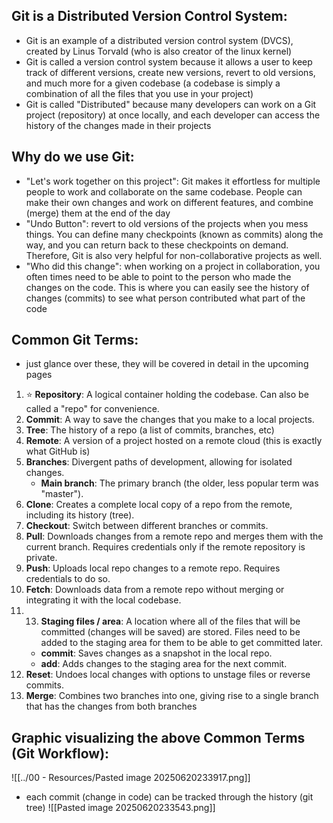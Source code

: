 
## Git is a Distributed Version Control System:
- Git is an example of a distributed version control system (DVCS), created by Linus Torvald (who is also creator of the linux kernel)
- Git is called a version control system because it allows a user to keep track of different versions, create new versions, revert to old versions, and much more for a given codebase (a codebase is simply a combination of all the files that you use in your project)
- Git is called "Distributed" because many developers can work on a Git project (repository) at once locally, and each developer can access the history of the changes made in their projects

## Why do we use Git:
- "Let's work together on this project": Git makes it effortless for multiple people to work and collaborate on the same codebase. People can make their own changes and work on different features, and combine (merge) them at the end of the day
- "Undo Button": revert to old versions of the projects when you mess things. You can define many checkpoints (known as commits) along the way, and you can return back to these checkpoints on demand. Therefore, Git is also very helpful for non-collaborative projects as well.
- "Who did this change": when working on a project in collaboration, you often times need to be able to point to the person who made the changes on the code. This is where you can easily see the history of changes (commits) to see what person contributed what part of the code

## Common Git Terms:
- just glance over these, they will be covered in detail in the upcoming pages

1.  ⭐️ **Repository**: A logical container holding the codebase. Can also be called a "repo" for convenience.
2.  **Commit**: A way to save the changes that you make to a local projects.
3.  **Tree**: The history of a repo (a list of commits, branches, etc)
4.  **Remote**: A version of a project hosted on a remote cloud (this is exactly what GitHub is)
5.  **Branches**: Divergent paths of development, allowing for isolated changes.
    * **Main branch**: The primary branch (the older, less popular term was "master").
6.  **Clone**: Creates a complete local copy of a repo from the remote, including its history (tree).
7.  **Checkout**: Switch between different branches or commits.
8.  **Pull**: Downloads changes from a remote repo and merges them with the current branch. Requires credentials only if the remote repository is private.
9.  **Push**: Uploads local repo changes to a remote repo. Requires credentials to do so. 
10. **Fetch**: Downloads data from a remote repo without merging or integrating it with the local codebase.
11. 13. **Staging files / area**: A location where all of the files that will be committed (changes will be saved) are stored. Files need to be added to the staging area for them to be able to get committed later.
    * **commit**: Saves changes as a snapshot in the local repo.
    * **add**: Adds changes to the staging area for the next commit.
12. **Reset**: Undoes local changes with options to unstage files or reverse commits.
13. **Merge**: Combines two branches into one, giving rise to a single branch that has the changes from both branches

## Graphic visualizing the above Common Terms (Git Workflow):

![[../00 - Resources/Pasted image 20250620233917.png]]















































- each commit (change in code) can be tracked through the history (git tree)
![[Pasted image 20250620233543.png]]

